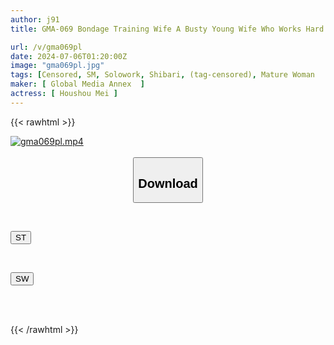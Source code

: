 ```yaml
---
author: j91
title: GMA-069 Bondage Training Wife A Busty Young Wife Who Works Hard To Train As A Young Proprietress At Her Husband's Family Home. She Goes Crazy And Falls Into The Pleasure Of Her Father-in-law's Training, Which He Calls Special Instruction... Hojo Mei

url: /v/gma069pl
date: 2024-07-06T01:20:00Z
image: "gma069pl.jpg"
tags: [Censored, SM, Solowork, Shibari, (tag-censored), Mature Woman	]
maker: [ Global Media Annex  ]
actress: [ Houshou Mei ]
---
```



{{< rawhtml >}}

<div class="video" data-videoid="XgX4JY4ARMuDQ69">
    <a href="javascript:;">
        <img src="/v/gma069pl/gma069pl.jpg" width="WIDTH" height="HEIGHT" alt="gma069pl.mp4" loading="lazy">
    </a>
</div>

<script type="text/javascript" src="https://j91.asia/asset/on-demand-st.js"></script>

<br>
  <link rel="stylesheet" href="https://j91.asia/asset/bs5.css">
  
  <center>
  <button class="btn btn-primary" type="button" data-bs-toggle="collapse" data-bs-target=".multi-collapse" aria-expanded="false" aria-controls="multiCollapseExample1 multiCollapseExample2"><h2>Download</h2></button></center>
</p>
<div class="row">
  <div class="col">
    <div class="collapse multi-collapse" id="multiCollapseExample1">
      <div class="card card-body">
	      	      <br>
<div class="buttons">  
<p><a href="/v/gma069pl/st.html" target="_blank"><button class="btn-hover color-3"><i class="fa fa-download"></i> ST</button></a></p></div>
    </div>
  </div>
</div>
  <div class="col">
    <div class="collapse multi-collapse" id="multiCollapseExample2">
      <div class="card card-body">
	      <br>
<div class="buttons">
<p><a href="/v/gma069pl/sw.html" target="_blank"><button class="btn-hover color-2"><i class="fa fa-download"></i> SW</button></a></p></div>
<br><br>
      </div>
    </div>
  </div>
</div>

{{< /rawhtml >}}